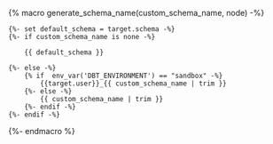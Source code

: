 {% macro generate_schema_name(custom_schema_name, node) -%}

    {%- set default_schema = target.schema -%}
    {%- if custom_schema_name is none -%}

        {{ default_schema }}

    {%- else -%}
        {% if  env_var('DBT_ENVIRONMENT') == "sandbox" -%} 
            {{target.user}}_{{ custom_schema_name | trim }}
        {%- else -%}            
            {{ custom_schema_name | trim }}           
        {%- endif -%}
    {%- endif -%}

{%- endmacro %}